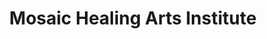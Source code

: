 ---
title: "Mosaic Healing Arts Institute"
url: /bridgewater/mosaic-healing-arts-institute/
shop: Massage
---